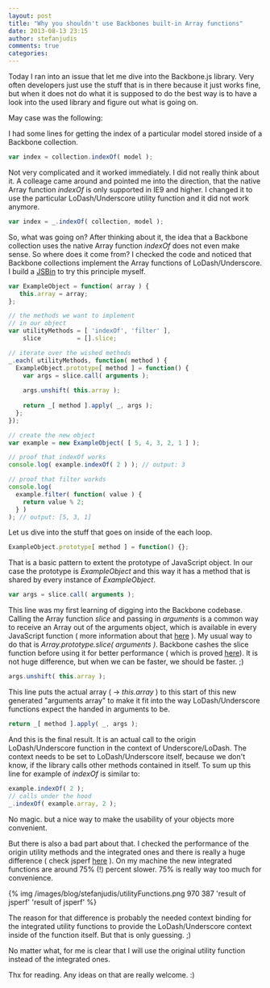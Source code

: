 ```yaml
---
layout: post
title: "Why you shouldn't use Backbones built-in Array functions"
date: 2013-08-13 23:15
author: stefanjudis
comments: true
categories: 
---
```


Today I ran into an issue that let me dive into the Backbone.js library. Very often developers just use the stuff that is in there because it just works fine, but when it does not do what it is supposed to do the best way is to have a look into the used library and figure out what is going on.

May case was the following:

I had some lines for getting the index of a particular model stored inside of a Backbone collection.

<!-- more -->

```js
var index = collection.indexOf( model );
```

Not very complicated and it worked immediately. I did not really think about it. A colleage came around and pointed me into the direction, that the native Array function *indexOf* is only supported in IE9 and higher. I changed it to use the particular LoDash/Underscore utility function and it did not work anymore.

```js
var index = _.indexOf( collection, model );
```

So, what was going on? After thinking about it, the idea that a Backbone collection uses the native Array function *indexOf* does not even make sense. So where does it come from? I checked the code and noticed that Backbone collections implement the Array functions of LoDash/Underscore. I build a [JSBin](http://jsbin.com/apowiz/25/edit) to try this principle myself. 

```js
var ExampleObject = function( array ) {
   this.array = array; 
};

// the methods we want to implement
// in our object
var utilityMethods = [ 'indexOf', 'filter' ],
    slice          = [].slice;

// iterate over the wished methods
_.each( utilityMethods, function( method ) {
  ExampleObject.prototype[ method ] = function() {
    var args = slice.call( arguments );
    
    args.unshift( this.array );
    
    return _[ method ].apply( _, args );
  };
});

// create the new object
var example = new ExampleObject( [ 5, 4, 3, 2, 1 ] );

// proof that indexOf works
console.log( example.indexOf( 2 ) ); // output: 3

// proof that filter workds
console.log(
  example.filter( function( value ) {
    return value % 2;
  } )
); // output: [5, 3, 1]
```

Let us dive into the stuff that goes on inside of the each loop.

```js
ExampleObject.prototype[ method ] = function() {};
```

That is a basic pattern to extent the prototype of JavaScript object. In our case the prototype is *ExampleObject* and this way it has a method that is shared by every instance of *ExampleObject*.

```js
var args = slice.call( arguments );
```

This line was my first learning of digging into the Backbone codebase. Calling the Array function *slice* and passing in *arguments* is a common way to receive an Array out of the arguments object, which is available in every JavaScript function ( more information about that [here](https://developer.mozilla.org/en-US/docs/Web/JavaScript/Reference/Functions_and_function_scope/arguments) ). My usual way to do that is *Array.prototype.slice( arguments )*. Backbone cashes the slice function before using it for better performance ( which is proved [here](http://jsperf.com/array-prototype-slice-call-vs-slice-call/7)). It is not huge difference, but when we can be faster, we should be faster. ;)

```js
args.unshift( this.array );
```

This line puts the actual array ( -> *this.array* ) to this start of this new generated "arguments array" to make it fit into the way LoDash/Underscore functions expect the handed in arguments to be. 

```js
return _[ method ].apply( _, args );
```

And this is the final result. It is an actual call to the origin LoDash/Underscore function in the context of Underscore/LoDash. The context needs to be set to LoDash/Underscore itself, because we don't know, if the library calls other methods contained in itself. To sum up this line for example of *indexOf* is similar to:

```js
example.indexOf( 2 );
// calls under the hood
_.indexOf( example.array, 2 );
```

No magic. but a nice way to make the usability of your objects more convenient. 

But there is also a bad part about that. I checked the performance of the origin utility methods and the integrated ones and there is really a huge difference ( check jsperf [here](http://jsperf.com/integrated-utility-function-vs-utility-function-2) ). On my machine the new integrated functions are around 75% (!) percent slower. 75% is really way too much for convenience.

{% img /images/blog/stefanjudis/utilityFunctions.png 970 387 'result of jsperf' 'result of jsperf' %}

The reason for that difference is probably the needed context binding for the integrated utility functions to provide the LoDash/Underscore context inside of the function itself. But that is only guessing. ;)

No matter what, for me is clear that I will use the original utility function instead of the integrated ones.

Thx for reading. Any ideas on that are really welcome. :)